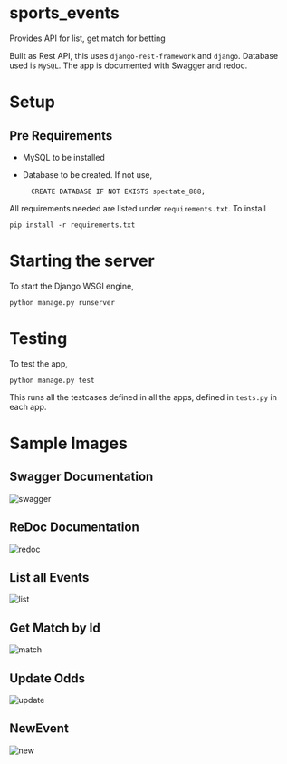 # sports_events
Provides API for list, get match for betting

Built as Rest API, this uses `django-rest-framework` and `django`. Database used is `MySQL`. The app is documented with Swagger and redoc.


# Setup
## Pre Requirements
- MySQL to be installed
- Database to be created. If not use,

        CREATE DATABASE IF NOT EXISTS spectate_888;

 All requirements needed are listed under `requirements.txt`. To install

    pip install -r requirements.txt
    
# Starting the server
To start the Django WSGI engine,
    
    python manage.py runserver

# Testing 
To test the app,

    python manage.py test
    
This runs all the testcases defined in all the apps, defined in `tests.py` in each app.


# Sample Images

## Swagger Documentation
![swagger](img/swagger.png)

## ReDoc Documentation
![redoc](img/redoc.png)


## List all Events
![list](img/list.png)
    

## Get Match by Id
![match](img/get-one.png)


## Update Odds
![update](img/update-odds.png)

## NewEvent
![new](img/new-event.png)
